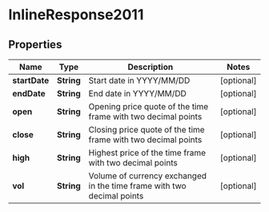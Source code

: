 
# InlineResponse2011

## Properties
Name | Type | Description | Notes
------------ | ------------- | ------------- | -------------
**startDate** | **String** | Start date in YYYY/MM/DD |  [optional]
**endDate** | **String** | End date in YYYY/MM/DD |  [optional]
**open** | **String** | Opening price quote of the time frame with two decimal points |  [optional]
**close** | **String** | Closing price quote of the time frame with two decimal points |  [optional]
**high** | **String** | Highest price of the time frame with two decimal points |  [optional]
**vol** | **String** | Volume of currency exchanged in the time frame with two decimal points |  [optional]



